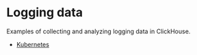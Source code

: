 # Logging data

Examples of collecting and analyzing logging data in ClickHouse. 

- [Kubernetes](https://github.com/ClickHouse/examples/tree/main/observability/logs/kubernetes)
